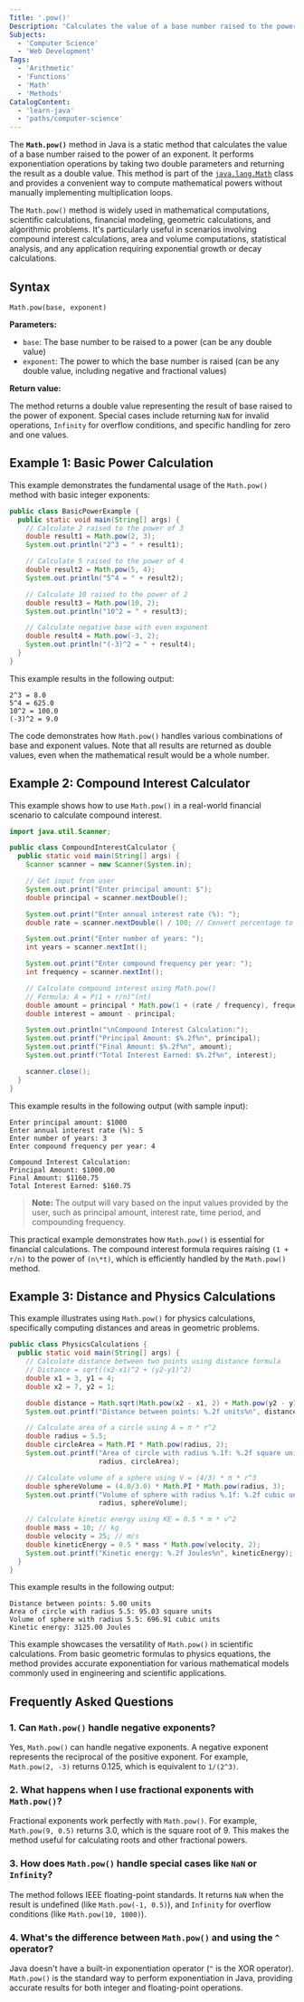 ```yaml
---
Title: '.pow()'
Description: 'Calculates the value of a base number raised to the power of an exponent.'
Subjects:
  - 'Computer Science'
  - 'Web Development'
Tags:
  - 'Arithmetic'
  - 'Functions'
  - 'Math'
  - 'Methods'
CatalogContent:
  - 'learn-java'
  - 'paths/computer-science'
---
```


The **`Math.pow()`** method in Java is a static method that calculates the value of a base number raised to the power of an exponent. It performs exponentiation operations by taking two double parameters and returning the result as a double value. This method is part of the [`java.lang.Math`](https://www.codecademy.com/resources/docs/java/math-methods) class and provides a convenient way to compute mathematical powers without manually implementing multiplication loops.

The `Math.pow()` method is widely used in mathematical computations, scientific calculations, financial modeling, geometric calculations, and algorithmic problems. It's particularly useful in scenarios involving compound interest calculations, area and volume computations, statistical analysis, and any application requiring exponential growth or decay calculations.

## Syntax

```pseudo
Math.pow(base, exponent)
```

**Parameters:**

- `base`: The base number to be raised to a power (can be any double value)
- `exponent`: The power to which the base number is raised (can be any double value, including negative and fractional values)

**Return value:**

The method returns a double value representing the result of base raised to the power of exponent. Special cases include returning `NaN` for invalid operations, `Infinity` for overflow conditions, and specific handling for zero and one values.

## Example 1: Basic Power Calculation

This example demonstrates the fundamental usage of the `Math.pow()` method with basic integer exponents:

```java
public class BasicPowerExample {
  public static void main(String[] args) {
    // Calculate 2 raised to the power of 3
    double result1 = Math.pow(2, 3);
    System.out.println("2^3 = " + result1);

    // Calculate 5 raised to the power of 4
    double result2 = Math.pow(5, 4);
    System.out.println("5^4 = " + result2);

    // Calculate 10 raised to the power of 2
    double result3 = Math.pow(10, 2);
    System.out.println("10^2 = " + result3);

    // Calculate negative base with even exponent
    double result4 = Math.pow(-3, 2);
    System.out.println("(-3)^2 = " + result4);
  }
}
```

This example results in the following output:

```shell
2^3 = 8.0
5^4 = 625.0
10^2 = 100.0
(-3)^2 = 9.0
```

The code demonstrates how `Math.pow()` handles various combinations of base and exponent values. Note that all results are returned as double values, even when the mathematical result would be a whole number.

## Example 2: Compound Interest Calculator

This example shows how to use `Math.pow()` in a real-world financial scenario to calculate compound interest.

```java
import java.util.Scanner;

public class CompoundInterestCalculator {
  public static void main(String[] args) {
    Scanner scanner = new Scanner(System.in);

    // Get input from user
    System.out.print("Enter principal amount: $");
    double principal = scanner.nextDouble();

    System.out.print("Enter annual interest rate (%): ");
    double rate = scanner.nextDouble() / 100; // Convert percentage to decimal

    System.out.print("Enter number of years: ");
    int years = scanner.nextInt();

    System.out.print("Enter compound frequency per year: ");
    int frequency = scanner.nextInt();

    // Calculate compound interest using Math.pow()
    // Formula: A = P(1 + r/n)^(nt)
    double amount = principal * Math.pow(1 + (rate / frequency), frequency * years);
    double interest = amount - principal;

    System.out.println("\nCompound Interest Calculation:");
    System.out.printf("Principal Amount: $%.2f%n", principal);
    System.out.printf("Final Amount: $%.2f%n", amount);
    System.out.printf("Total Interest Earned: $%.2f%n", interest);

    scanner.close();
  }
}
```

This example results in the following output (with sample input):

```shell
Enter principal amount: $1000
Enter annual interest rate (%): 5
Enter number of years: 3
Enter compound frequency per year: 4

Compound Interest Calculation:
Principal Amount: $1000.00
Final Amount: $1160.75
Total Interest Earned: $160.75
```

> **Note:** The output will vary based on the input values provided by the user, such as principal amount, interest rate, time period, and compounding frequency.

This practical example demonstrates how `Math.pow()` is essential for financial calculations. The compound interest formula requires raising `(1 + r/n)` to the power of `(n\*t)`, which is efficiently handled by the `Math.pow()` method.

## Example 3: Distance and Physics Calculations

This example illustrates using `Math.pow()` for physics calculations, specifically computing distances and areas in geometric problems.

```java
public class PhysicsCalculations {
  public static void main(String[] args) {
    // Calculate distance between two points using distance formula
    // Distance = sqrt((x2-x1)^2 + (y2-y1)^2)
    double x1 = 3, y1 = 4;
    double x2 = 7, y2 = 1;

    double distance = Math.sqrt(Math.pow(x2 - x1, 2) + Math.pow(y2 - y1, 2));
    System.out.printf("Distance between points: %.2f units%n", distance);

    // Calculate area of a circle using A = π * r^2
    double radius = 5.5;
    double circleArea = Math.PI * Math.pow(radius, 2);
    System.out.printf("Area of circle with radius %.1f: %.2f square units%n",
                      radius, circleArea);

    // Calculate volume of a sphere using V = (4/3) * π * r^3
    double sphereVolume = (4.0/3.0) * Math.PI * Math.pow(radius, 3);
    System.out.printf("Volume of sphere with radius %.1f: %.2f cubic units%n",
                      radius, sphereVolume);

    // Calculate kinetic energy using KE = 0.5 * m * v^2
    double mass = 10; // kg
    double velocity = 25; // m/s
    double kineticEnergy = 0.5 * mass * Math.pow(velocity, 2);
    System.out.printf("Kinetic energy: %.2f Joules%n", kineticEnergy);
  }
}
```

This example results in the following output:

```shell
Distance between points: 5.00 units
Area of circle with radius 5.5: 95.03 square units
Volume of sphere with radius 5.5: 696.91 cubic units
Kinetic energy: 3125.00 Joules
```

This example showcases the versatility of `Math.pow()` in scientific calculations. From basic geometric formulas to physics equations, the method provides accurate exponentiation for various mathematical models commonly used in engineering and scientific applications.

## Frequently Asked Questions

### 1. Can `Math.pow()` handle negative exponents?

Yes, `Math.pow()` can handle negative exponents. A negative exponent represents the reciprocal of the positive exponent. For example, `Math.pow(2, -3)` returns 0.125, which is equivalent to `1/(2^3)`.

### 2. What happens when I use fractional exponents with `Math.pow()`?

Fractional exponents work perfectly with `Math.pow()`. For example, `Math.pow(9, 0.5)` returns 3.0, which is the square root of 9. This makes the method useful for calculating roots and other fractional powers.

### 3. How does `Math.pow()` handle special cases like `NaN` or `Infinity`?

The method follows IEEE floating-point standards. It returns `NaN` when the result is undefined (like `Math.pow(-1, 0.5)`), and `Infinity` for overflow conditions (like `Math.pow(10, 1000)`).

### 4. What's the difference between `Math.pow()` and using the `^` operator?

Java doesn't have a built-in exponentiation operator (`^` is the XOR operator). `Math.pow()` is the standard way to perform exponentiation in Java, providing accurate results for both integer and floating-point operations.
